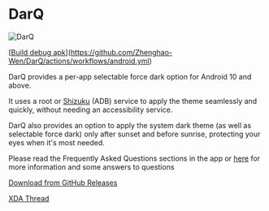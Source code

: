 # DarQ

![DarQ](https://i.imgur.com/PFfaGMrl.png)

[[Build debug apk](https://github.com/Zhenghao-Wen/DarQ/actions/workflows/android.yml/badge.svg)](https://github.com/Zhenghao-Wen/DarQ/actions/workflows/android.yml)

DarQ provides a per-app selectable force dark option for Android 10 and above. 

It uses a root or [Shizuku](https://shizuku.rikka.app/) (ADB) service to apply the theme seamlessly and quickly, without needing an accessibility service.

DarQ also provides an option to apply the system dark theme (as well as selectable force dark) only after sunset and before sunrise, protecting your eyes when it's most needed. 

Please read the Frequently Asked Questions sections in the app or [here](https://github.com/KieronQuinn/DarQ/blob/master/app/src/main/assets/faq.md) for more information and some answers to questions

[Download from GitHub Releases](https://github.com/KieronQuinn/DarQ/releases)

[XDA Thread](https://forum.xda-developers.com/t/app-root-adb-10-11-oct-darq-per-app-selectable-force-dark-option-for-android-10.3944356/)
